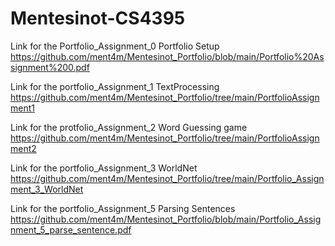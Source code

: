 # Mentesinot-CS4395

Link for the Portfolio_Assignment_0 Portfolio Setup
https://github.com/ment4m/Mentesinot_Portfolio/blob/main/Portfolio%20Assignment%200.pdf

Link for the portfolio_Assignment_1 TextProcessing
https://github.com/ment4m/Mentesinot_Portfolio/tree/main/PortfolioAssignment1

Link for the protfolio_Assignment_2 Word Guessing game
https://github.com/ment4m/Mentesinot_Portfolio/tree/main/PortfolioAssignment2

Link for the portfolio_Assignment_3 WorldNet
https://github.com/ment4m/Mentesinot_Portfolio/tree/main/Portfolio_Assignment_3_WorldNet

Link for the portfolio_Assignment_5 Parsing Sentences
https://github.com/ment4m/Mentesinot_Portfolio/blob/main/Portfolio_Assignment_5_parse_sentence.pdf

